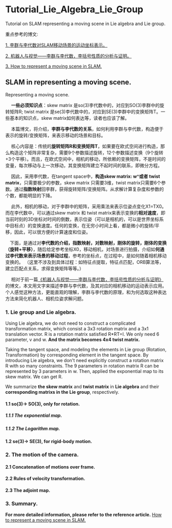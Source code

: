# Tutorial_Lie_Algebra_Lie_Group
Tutorial on SLAM representing a moving scene in Lie algebra and Lie group.

重点参考的博文: 

[1. 李群与李代数对SLAM移动场景的运动坐标表示。](https://blog.csdn.net/qq_32998593/article/details/124801605?spm=1001.2014.3001.5501)

[2. 机器人与视觉——李群与李代数，李括号性质的分析与证明。](https://blog.csdn.net/qq_32998593/article/details/124684758?spm=1001.2014.3001.5501)

[3. How to represent a moving scene in SLAM.](https://blog.csdn.net/qq_32998593/article/details/124801605?spm=1001.2014.3001.5501)

## SLAM in representing a moving scene.

Representing a moving scene.

&emsp; **一些必须知识点**：skew matrix 是so(3)李代数中的，对应到SO(3)李群中的旋转矩阵R; twist matrix 是se(3)李代数中的，对应到SE(3)李群中的变换矩阵T。一些基本的知识点，skew matrix如何表达等，读者也应该了解。

&emsp; 本篇博文，将介绍，**李群与李代数的关系**，如何利用李群与李代数，构造便于表示的旋转/变换矩阵，来表示移动的场景和目标。
	
&emsp; 核心内容是：传统的**旋转矩阵R和变换矩阵T**，如果要在欧式空间进行构造，那么构造这个矩阵非常复杂，需要9个参数描述旋转，12个参数描述变换（9个旋转+3个平移）。而且，在欧式空间中，相机的移动，所依赖的变换矩阵，不是时间的变量，每次移动与上一次移动，其变换矩阵建立不起时间的联系，即微分方程。

&emsp; 因此，采用李代数，在tangent space中，**构造skew matrix: w^或者 twist matrix**，只需要极少的参数，skew matrix 只需要3维，twist matrix只需要6个参数。通过**指数映射**回李群，获得旋转矩阵/变换矩阵。从求解计算复杂度和参数的个数，都能明显的下降。

&emsp; 此外，相机的移动，对于李群中的矩阵，采用乘法来表示位姿点变化X1=TX0。而在李代数中，可以通过skew matrix 和 twist matrix来表示变换的**相对速度**，即当前时刻的3D坐标对时间的倒数，表示位姿（可以是相机的，可以是世界坐标系中目标点）的变换速度。任何的变换，在无穷小时间上看，都是微小的旋转/平移，因此，可以很方便的计算速度和位姿。

&emsp;下面，是通过对**李代数的介绍，指数映射，对数映射，刚体的旋转，刚体的变换（旋转+平移）**，随后给定参考坐标X0，移动相机，对场景进行拍摄，介绍如**何通过李代数来表示场景的移动过程**，参考的坐标点，在过程中，是如何随着相机移动变换的。
（这里不涉及到具体过程：如特征点提取，特征点匹配，ORB算法等，建立匹配点关系，求得变换矩阵等等。）

&emsp; 相对于前一篇[《机器人与视觉——李群与李代数，李括号性质的分析与证明》](https://blog.csdn.net/qq_32998593/article/details/124684758?spm=1001.2014.3001.5501)的博文，本文用文字来描述李群与李代数，及其对应的相机移动的运动表示应用。个人感觉这种方法，更能直观的理解，李群与李代数的原理，和为何选取这种表达方法来简化机器人、相机位姿求解问题。

### 1. Lie group and Lie algebra.

Using Lie algebra, we do not need to construct a complicated transformation matrix, which consist a 3x3 rotation matrix and a 3x1 translation vector. R is a rotation matrix satisfied R*RT=I. We only need 6 parameter, v and w. **And the matrix becomes 4x4 twist matrix.**

Taking the tangent space, and modeling the elements in Lie group (Rotation, Transformation) by corresponding element in the tangent space.
By introducing Lie algebra, we don't need explicitly construct a rotation matrix R with so many constraints. The 9 parameters in rotation matrix R can be represented by 3 parameters in w. Then, applied the exponential map to its skew matrix. We can get R. 

We summarize **the skew matrix** and **twist matrix** in **Lie algebra** and their **corresponding matrixs in the Lie group**, respectively.

#### 1.1 so(3)-> SO(3), only for rotation. 

##### 1.1.1 The exponential map.
##### 1.1.2 The Logarithm map.

#### 1.2 se(3)-> SE(3), for rigid-body motion.

### 2. The motion of the camera.
#### 2.1 Concatenation of motions over frame.
#### 2.2 Rules of velocity transformation.
#### 2.3 The adjoint map.
### 3. Summary.
**For more detailed information, please refer to the reference article.**
[How to represent a moving scene in SLAM.](https://blog.csdn.net/qq_32998593/article/details/124801605?spm=1001.2014.3001.5501)

